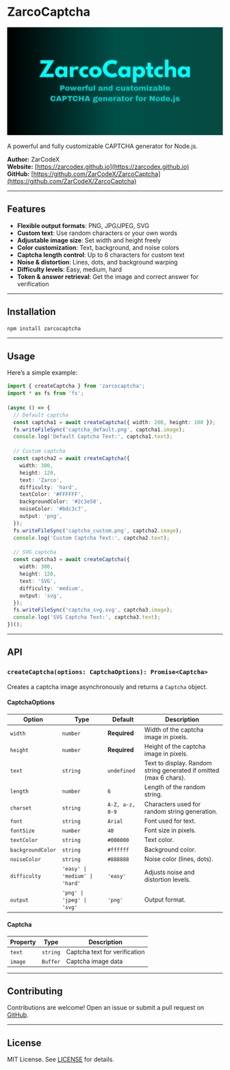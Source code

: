 # ZarcoCaptcha

![ZarcoCaptcha](images/ZarcoCaptcha.png)

A powerful and fully customizable CAPTCHA generator for Node.js.

**Author:** ZarCodeX  
**Website:** [https://zarcodex.github.io](https://zarcodex.github.io)  
**GitHub:** [https://github.com/ZarCodeX/ZarcoCaptcha](https://github.com/ZarCodeX/ZarcoCaptcha)

---

## Features

- **Flexible output formats**: PNG, JPG/JPEG, SVG  
- **Custom text**: Use random characters or your own words  
- **Adjustable image size**: Set width and height freely  
- **Color customization**: Text, background, and noise colors  
- **Captcha length control**: Up to 6 characters for custom text  
- **Noise & distortion**: Lines, dots, and background warping  
- **Difficulty levels**: Easy, medium, hard  
- **Token & answer retrieval**: Get the image and correct answer for verification  

---

## Installation

```bash
npm install zarcocaptcha
````

---

## Usage

Here’s a simple example:

```typescript
import { createCaptcha } from 'zarcocaptcha';
import * as fs from 'fs';

(async () => {
  // Default captcha
  const captcha1 = await createCaptcha({ width: 200, height: 100 });
  fs.writeFileSync('captcha_default.png', captcha1.image);
  console.log('Default Captcha Text:', captcha1.text);

  // Custom captcha
  const captcha2 = await createCaptcha({
    width: 300,
    height: 120,
    text: 'Zarco',
    difficulty: 'hard',
    textColor: '#FFFFFF',
    backgroundColor: '#2c3e50',
    noiseColor: '#bdc3c7',
    output: 'png',
  });
  fs.writeFileSync('captcha_custom.png', captcha2.image);
  console.log('Custom Captcha Text:', captcha2.text);

  // SVG captcha
  const captcha3 = await createCaptcha({
    width: 300,
    height: 120,
    text: 'SVG',
    difficulty: 'medium',
    output: 'svg',
  });
  fs.writeFileSync('captcha_svg.svg', captcha3.image);
  console.log('SVG Captcha Text:', captcha3.text);
})();
```

---

## API

### `createCaptcha(options: CaptchaOptions): Promise<Captcha>`

Creates a captcha image asynchronously and returns a `Captcha` object.

#### CaptchaOptions

| Option            | Type                           | Default         | Description                                                        |
| ----------------- | ------------------------------ | --------------- | ------------------------------------------------------------------ |
| `width`           | `number`                       | **Required**    | Width of the captcha image in pixels.                              |
| `height`          | `number`                       | **Required**    | Height of the captcha image in pixels.                             |
| `text`            | `string`                       | `undefined`     | Text to display. Random string generated if omitted (max 6 chars). |
| `length`          | `number`                       | `6`             | Length of the random string.                                       |
| `charset`         | `string`                       | `A-Z, a-z, 0-9` | Characters used for random string generation.                      |
| `font`            | `string`                       | `Arial`         | Font used for text.                                                |
| `fontSize`        | `number`                       | `40`            | Font size in pixels.                                               |
| `textColor`       | `string`                       | `#000000`       | Text color.                                                        |
| `backgroundColor` | `string`                       | `#ffffff`       | Background color.                                                  |
| `noiseColor`      | `string`                       | `#888888`       | Noise color (lines, dots).                                         |
| `difficulty`      | `'easy' \| 'medium' \| 'hard'` | `'easy'`        | Adjusts noise and distortion levels.                               |
| `output`          | `'png' \| 'jpeg' \| 'svg'`     | `'png'`         | Output format.                                                     |

#### Captcha

| Property | Type     | Description                   |
| -------- | -------- | ----------------------------- |
| `text`   | `string` | Captcha text for verification |
| `image`  | `Buffer` | Captcha image data            |

---

## Contributing

Contributions are welcome! Open an issue or submit a pull request on [GitHub](https://github.com/ZarCodeX/ZarcoCaptcha).

---

## License

MIT License. See [LICENSE](LICENSE) for details.